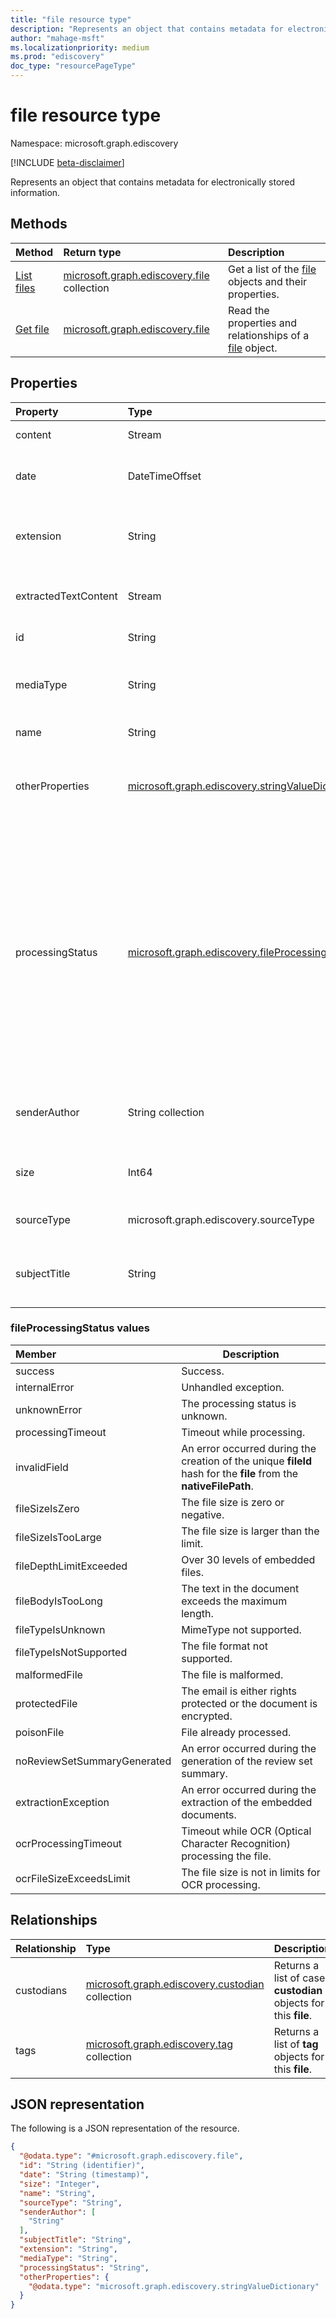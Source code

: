 ```yaml
---
title: "file resource type"
description: "Represents an object that contains metadata for electronically stored information."
author: "mahage-msft"
ms.localizationpriority: medium
ms.prod: "ediscovery"
doc_type: "resourcePageType"
---
```


# file resource type

Namespace: microsoft.graph.ediscovery

[!INCLUDE [beta-disclaimer](../../includes/beta-disclaimer.md)]

Represents an object that contains metadata for electronically stored information.

## Methods

|Method|Return type|Description|
|:---|:---|:---|
|[List files](../api/ediscovery-reviewset-list-files.md)|[microsoft.graph.ediscovery.file](../resources/ediscovery-file.md) collection|Get a list of the [file](../resources/ediscovery-file.md) objects and their properties.|
|[Get file](../api/ediscovery-reviewset-get-file.md)|[microsoft.graph.ediscovery.file](../resources/ediscovery-file.md)|Read the properties and relationships of a [file](../resources/ediscovery-file.md) object.|

## Properties

|Property|Type|Description|
|:---|:---|:---|
|content|Stream                                     | The content stream of the original file.|
|date|DateTimeOffset                                | The date associated with the file. See `date` at [Document metadata fields in Advanced eDiscovery](/microsoft-365/compliance/document-metadata-fields-in-advanced-ediscovery).|
|extension|String                                   | The file name extension of the file. See `InputFileExtension` at [Document metadata fields in Advanced eDiscovery](/microsoft-365/compliance/document-metadata-fields-in-advanced-ediscovery).|
|extractedTextContent|Stream                        | The extracted text of the file. See `Content` at [Document metadata fields in Advanced eDiscovery](/microsoft-365/compliance/document-metadata-fields-in-advanced-ediscovery).|
|id|String                                          | The unique identifier for the file. |
|mediaType|String                                   | The content type of the file; for example, image/jpeg. See `Extracted content type` at [Document metadata fields in Advanced eDiscovery](/microsoft-365/compliance/document-metadata-fields-in-advanced-ediscovery).|
|name|String                                        | The file name or the subject in case of an email. |
|otherProperties|[microsoft.graph.ediscovery.stringValueDictionary](../resources/ediscovery-stringvaluedictionary.md)| A container for additional **file** properties like **to**, **from**, **bcc**, and **createdDate**.  For the full list of supported fields, see [Document metadata fields in Advanced eDiscovery](/microsoft-365/compliance/document-metadata-fields-in-advanced-ediscovery).|
|processingStatus|[microsoft.graph.ediscovery.fileProcessingStatus](../resources/ediscovery-file.md#fileprocessingstatus-values)| Processing status after the item was added to a review set. The possible values are: `success`, `internalError`, `unknownError`, `processingTimeout`, `invalidField`, `fileSizeIsZero`, `fileSizeIsTooLarge`, `fileDepthLimitExceeded`, `fileBodyIsTooLong`, `fileTypeIsUnknown`, `fileTypeIsNotSupported`, `malformedFile`, `protectedFile`, `poisonFile`, `noReviewSetSummaryGenerated`, `extractionException`, `ocrProcessingTimeout`, `ocrFileSizeExceedsLimit`, `unknownFutureValue`.|
|senderAuthor|String collection                     | The sender of the email or author of the document. See `SenderAuthor` at [Document metadata fields in Advanced eDiscovery](/microsoft-365/compliance/document-metadata-fields-in-advanced-ediscovery).|
|size|Int64                                         | The size of the file in bytes. See `Size` at [Document metadata fields in Advanced eDiscovery](/microsoft-365/compliance/document-metadata-fields-in-advanced-ediscovery).|
|sourceType|microsoft.graph.ediscovery.sourceType   | The original source of the content. The possible values are: `mailbox`, `site`.|
|subjectTitle|String                                | The subject of the email or title of the document. See `SubjectTitle` at [Document metadata fields in Advanced eDiscovery](/microsoft-365/compliance/document-metadata-fields-in-advanced-ediscovery).|

### fileProcessingStatus values

|Member|Description|
|:----|-----------|
| success                       | Success.                                                                   |
| internalError                 | Unhandled exception.                                                       |
| unknownError                  | The processing status is unknown.                                          |
| processingTimeout             | Timeout while processing.                                                  |
| invalidField                  | An error occurred during the creation of the unique **fileId** hash for the **file** from the **nativeFilePath**. |
| fileSizeIsZero                | The file size is zero or negative.                                         |
| fileSizeIsTooLarge            | The file size is larger than the limit.                                    |
| fileDepthLimitExceeded        | Over 30 levels of embedded files.                                          |
| fileBodyIsTooLong             | The text in the document exceeds the maximum length.                       |
| fileTypeIsUnknown             | MimeType not supported.                                                    |
| fileTypeIsNotSupported        | The file format not supported.                                             |
| malformedFile                 | The file is malformed.                                                     |
| protectedFile                 | The email is either rights protected or the document is encrypted.         |
| poisonFile                    | File already processed.                                                    |
| noReviewSetSummaryGenerated   | An error occurred during the generation of the review set summary.         |
| extractionException           | An error occurred during the extraction of the embedded documents.|
| ocrProcessingTimeout          | Timeout while OCR (Optical Character Recognition) processing the file.  |
| ocrFileSizeExceedsLimit       | The file size is not in limits for OCR processing.                             |

## Relationships
| Relationship | Type        | Description |
|:-------------|:------------|:------------|
|custodians|[microsoft.graph.ediscovery.custodian](../resources/ediscovery-custodian.md) collection| Returns a list of case **custodian** objects for this **file**.|
|tags|[microsoft.graph.ediscovery.tag](../resources/ediscovery-tag.md) collection|Returns a list of **tag** objects for this **file**.|

## JSON representation

The following is a JSON representation of the resource.
<!-- {
  "blockType": "resource",
  "keyProperty": "id",
  "@odata.type": "microsoft.graph.ediscovery.file",
  "openType": false
}
-->

``` json
{
  "@odata.type": "#microsoft.graph.ediscovery.file",
  "id": "String (identifier)",
  "date": "String (timestamp)",
  "size": "Integer",
  "name": "String",
  "sourceType": "String",
  "senderAuthor": [
    "String"
  ],
  "subjectTitle": "String",
  "extension": "String",
  "mediaType": "String",
  "processingStatus": "String",
  "otherProperties": {
    "@odata.type": "microsoft.graph.ediscovery.stringValueDictionary"
  }
}
```
